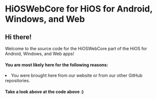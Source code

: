 # HiOSWebCore for HiOS for Android, Windows, and Web

<h2>Hi there!</h2>
Welcome to the source code for the HiOSWebCore part of the HiOS for Android, Windows, and Web apps!
<h4>You are most likely here for the following reasons:</h4>
<li>You were brought here from our website or from our other GitHub repositories.</li>
<h4>Take a look above at the code above :)</h4>

